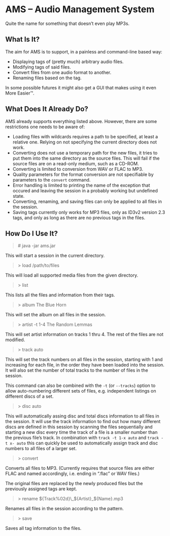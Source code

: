 # AMS – Audio Management System

Quite the name for something that doesn’t even play MP3s.

## What Is It?

The aim for AMS is to support, in a painless and command-line based way:

* Displaying tags of (pretty much) arbitrary audio files.
* Modifying tags of said files.
* Convert files from one audio format to another.
* Renaming files based on the tag.

In some possible futures it might also get a GUI that makes using it even More Easier™.

## What Does It Already Do?

AMS already supports everything listed above. However, there are some restrictions one needs to be aware of:

* Loading files with wildcards requires a path to be specified, at least a relative one. Relying on not specifying the current directory does not work.
* Converting does not use a temporary path for the new files, it tries to put them into the same directory as the source files. This will fail if the source files are on a read-only medium, such as a CD-ROM.
* Converting is limited to conversion from WAV or FLAC to MP3.
* Quality parameters for the format conversion are not specifiable by parameters to the `convert` command.
* Error handling is limited to printing the name of the exception that occured and leaving the session in a probably working but undefined state.
* Converting, renaming, and saving files can only be applied to all files in the session.
* Saving tags currently only works for MP3 files, only as ID3v2 version 2.3 tags, and only as long as there are no previous tags in the files.

## How Do I Use It?

> \# java -jar ams.jar

This will start a session in the current directory.

> \> load /path/to/files

This will load all supported media files from the given directory.

> \> list

This lists all the files and information from their tags.

> \> album The Blue Horn

This will set the album on all files in the session.

> \> artist -t 1-4 The Random Lemmas

This will set artist information on tracks 1 thru 4. The rest of the files are not modified.

> \> track auto

This will set the track numbers on all files in the session, starting with 1 and increasing for each file, in the order they have been loaded into the session. It will also set the number of total tracks to the number of files in the session.

This command can also be combined with the `-t` (or `--tracks`) option to allow auto-numbering different sets of files, e.g. independent listings on different discs of a set.

> \> disc auto

This will automatically assing disc and total discs information to all files in the session. It will use the track information to find out how many different discs are defined in this session by scanning the files sequentially and starting a new disc every time the track of a file is a smaller number than the previous file’s track. In combination with `track -t 1-x auto` and `track -t x- auto` this can quickly be used to automatically assign track and disc numbers to all files of a larger set.

> \> convert

Converts all files to MP3. (Currently requires that source files are either FLAC and named accordingly, i.e. ending in “.flac” or WAV files.)

The original files are replaced by the newly produced files but the previously assigned tags are kept.

> \> rename ${Track%02d}\_${Artist}\_${Name}.mp3

Renames all files in the session according to the pattern.

> \> save

Saves all tag information to the files.